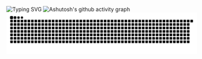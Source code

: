 ![Typing SVG](https://readme-typing-svg.demolab.com?font=Fira+Code&weight=500&size=30&pause=1000&background=FFFFFF00&width=435&lines=Welcome!+My+friend!;Wominjeka!Ngurrng!%E2%80%8B)
![Ashutosh's github activity graph](https://github-readme-activity-graph.vercel.app/graph?username=Tianze-Unimelb)
<picture>
  <source media="(prefers-color-scheme: dark)" srcset="https://raw.githubusercontent.com/Tianze-Unimelb/Tianze-Unimelb/output/github-contribution-grid-snake-dark.svg">
  <source media="(prefers-color-scheme: light)" srcset="https://raw.githubusercontent.com/Tianze-Unimelb/Tianze-Unimelb/output/github-contribution-grid-snake.svg">
  <img alt="github contribution grid snake animation" src="https://raw.githubusercontent.com/Tianze-Unimelb/Tianze-Unimelb/output/github-contribution-grid-snake.svg">
</picture>
